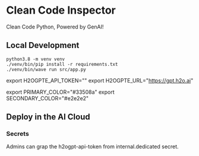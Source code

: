 # Clean Code Inspector

Clean Code Python, Powered by GenAI!

## Local Development
```shell script
python3.8 -m venv venv
./venv/bin/pip install -r requirements.txt
./venv/bin/wave run src/app.py
```

export H2OGPTE_API_TOKEN=""
export H2OGPTE_URL="https://gpt.h2o.ai"

export PRIMARY_COLOR="#33508a"
export SECONDARY_COLOR="#e2e2e2"

## Deploy in the AI Cloud

### Secrets

Admins can grap the h2ogpt-api-token from internal.dedicated secret.
